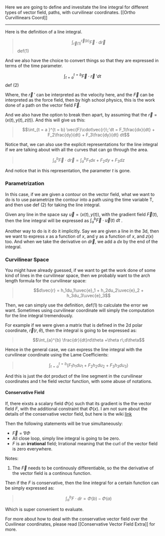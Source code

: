 Here we are going to define and invesitate the line integral for different types of vector field, paths, with curvilinear coordinates. 
[[Ortho Curvillinears Coord]]

---

Here is the definition of a line integral. 


> $$\int_{\vec{r}(1)}^{\vec{r}(b)} \vec{F}\cdot d\vec{r}$$ def(1)

And we also have the choice to convert things so that they are expressed in terms of the  time parameter. 

$$\int_{t = a }^{t = b} \vec{F}\cdot\vec{r}\;'dt$$def (2)

Where, the $\vec{r}\;'$ can be interpreted as the velocity here, and the $\vec{F}$ can be interpreted as the force field, then by high school physics, this is the work done of a path on the vector field $\vec{F}$. 

And we also have the option to break then apart, by assuming that the $\vec{r} = (x(t), y(t), z(t))$. And this will give us this: 

> $$\int_{t = a }^{t = b} \vec{F}\cdot\vec{r}\;'dt = F_1\frac{dx}{dt} + F_2\frac{dy}{dt} + F_3\frac{dy}{dt} dt$$

Notice that, we can also use the explicit representations for the line integral if we are talking about with all the curves that can go through the area. 

>  $$\int_{a}^b \vec{F}\cdot d\vec{r} = \int_{a}^bF_1dx + F_2dy + F_3dz
> $$ 

And notice that in this representation, the parameter $t$ is gone. 

### Parametrization

In this case, if we are given a contour on the vector field, what we want to do is to use parametrize the contour into a path using the time variable T, and then use def (2) for taking the line integral. 

Given any line in the space say $\vec{u} = (x(t), y (t))$, with the gradient field $\vec{F}(t)$, then the line integral will be expressed as $\int_a^b \vec{F}\cdot \vec{u}(t)\; dt$ . 

Another way to do is it do it implicitly. Say we are given a line in the 3d, then we want to express $x$ as a function of $x$, and y as a function of $x$, and $z(x)$ too. And when we take the derivative on $d\vec{r}$, we add a $dx$ by the end of the integral. 


### Curvilinear Space 

You might have already guessed, if we want to get the work done of some kind of lines in the curvilinear space, then we probably want to the arch length formula for the curvilinear space: 

$$\newcommand{\uvec}[1]{\boldsymbol{\hat{\textbf{#1}}}}$$


> $$d\vec{r} = h_1du_1\uvec{e}_1 + h_2du_2\uvec{e}_2 + h_3du_3\uvec{e}_3$$

Then, we can simply use the definition, def(1) to calculate the error we want. Sometimes using curvilinear coordinate will simply the computation for the line integral tremendously. 


For example if we were given a matrix that is defined in the 2d polar coordinate, $\vec{r}(r, \theta)$, then the integral is going to be expressed as: 

> $$\int_{a}^{b} \frac{dr}{dt}rd\theta +\theta r\;d\theta$$

Hence in the general case, we can express the line integral with the curvilinear coordinate using the Lame Coefficients: 

>$$ \int_{t = a}^{t = b} \left(F_1 h_1du_1 +  F_2 h_2du_2 + F_3h_3du_3 \right)$$

And this is just the dot product of the line segment in the curvilinear coordinates and t he field vector function, with some abuse of notations. 

#### Conservative Field

If, there eixsts a scalary field $\Phi(x)$ such that its gradient is the the vector field $F$, with the additional constraint that $\Phi(x)$. 
I am not sure about the details of the conservative vector field, but here is the wiki [link](https://www.wikiwand.com/en/Conservative_vector_field)

Then the following statements will be true simultaneously: 

* $\vec{F} = \nabla\Phi$
* All close loop, simply line integral is going to be zero. 
* $F$ is an **irrational** field; Irrational meaning that the curl of the vector field is zero everywhere. 

Notes: 

1. The $\vec{F}$ needs to be continously differentiable, so the the derivative of the vector field is a continous function. 


Then if the $F$ is conservative, then the line integral for a certain function can be simply expressed as: 

> $$\int_{a}^{b} F\cdot dr = \Phi(b) - \Phi(a)$$

Which is super convenient to evaluate. 

For more about how to deal with the conservative vector field over the Cuvilinear coordinates, please read [[Conservative Vector Field Extra]] for more. 




